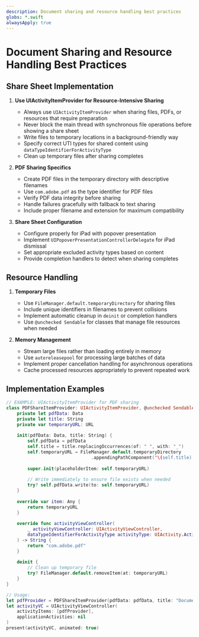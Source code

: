 ```yaml
---
description: Document sharing and resource handling best practices
globs: *.swift
alwaysApply: true
---
```


# Document Sharing and Resource Handling Best Practices

## Share Sheet Implementation

1. **Use UIActivityItemProvider for Resource-Intensive Sharing**
   - Always use `UIActivityItemProvider` when sharing files, PDFs, or resources that require preparation
   - Never block the main thread with synchronous file operations before showing a share sheet
   - Write files to temporary locations in a background-friendly way
   - Specify correct UTI types for shared content using `dataTypeIdentifierForActivityType`
   - Clean up temporary files after sharing completes

2. **PDF Sharing Specifics**
   - Create PDF files in the temporary directory with descriptive filenames
   - Use `com.adobe.pdf` as the type identifier for PDF files
   - Verify PDF data integrity before sharing
   - Handle failures gracefully with fallback to text sharing
   - Include proper filename and extension for maximum compatibility

3. **Share Sheet Configuration**
   - Configure properly for iPad with popover presentation
   - Implement `UIPopoverPresentationControllerDelegate` for iPad dismissal
   - Set appropriate excluded activity types based on content
   - Provide completion handlers to detect when sharing completes

## Resource Handling

1. **Temporary Files**
   - Use `FileManager.default.temporaryDirectory` for sharing files
   - Include unique identifiers in filenames to prevent collisions
   - Implement automatic cleanup in `deinit` or completion handlers
   - Use `@unchecked Sendable` for classes that manage file resources when needed

2. **Memory Management**
   - Stream large files rather than loading entirely in memory
   - Use `autoreleasepool` for processing large batches of data
   - Implement proper cancellation handling for asynchronous operations
   - Cache processed resources appropriately to prevent repeated work

## Implementation Examples

```swift
// EXAMPLE: UIActivityItemProvider for PDF sharing
class PDFShareItemProvider: UIActivityItemProvider, @unchecked Sendable {
    private let pdfData: Data
    private let title: String
    private var temporaryURL: URL
    
    init(pdfData: Data, title: String) {
        self.pdfData = pdfData
        self.title = title.replacingOccurrences(of: " ", with: "_")
        self.temporaryURL = FileManager.default.temporaryDirectory
                                .appendingPathComponent("\(self.title).pdf")
        
        super.init(placeholderItem: self.temporaryURL)
        
        // Write immediately to ensure file exists when needed
        try? self.pdfData.write(to: self.temporaryURL)
    }
    
    override var item: Any {
        return temporaryURL
    }
    
    override func activityViewController(
        _ activityViewController: UIActivityViewController,
        dataTypeIdentifierForActivityType activityType: UIActivity.ActivityType?
    ) -> String {
        return "com.adobe.pdf"
    }
    
    deinit {
        // Clean up temporary file
        try? FileManager.default.removeItem(at: temporaryURL)
    }
}

// Usage:
let pdfProvider = PDFShareItemProvider(pdfData: pdfData, title: "Document")
let activityVC = UIActivityViewController(
    activityItems: [pdfProvider],
    applicationActivities: nil
)
present(activityVC, animated: true)
``` 